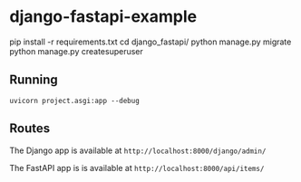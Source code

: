 # django-fastapi-example


pip install -r requirements.txt
cd django_fastapi/
python manage.py migrate
python manage.py createsuperuser 


## Running

```
uvicorn project.asgi:app --debug
```

## Routes

The Django app is available at `http://localhost:8000/django/admin/`

The FastAPI app is is available at `http://localhost:8000/api/items/`
